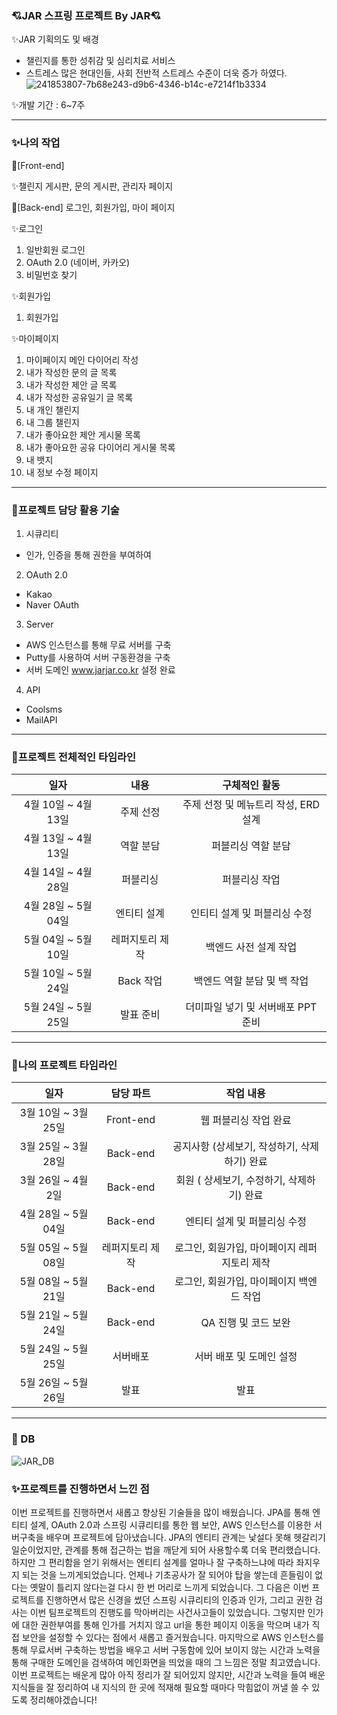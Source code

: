 ### 💘JAR 스프링 프로젝트 By JAR💘
✨JAR 기획의도 및 배경
- 챌린지를 통한 성취감 및 심리치료 서비스 <br>
- 스트레스 많은 현대인들, 사회 전반적 스트레스 수준이 더욱 증가 하였다. <br>
 ![241853807-7b68e243-d9b6-4346-b14c-e7214f1b3334](https://github.com/Dev-PureIron/JPA-Project-JAR/assets/122762442/08a09855-fba4-42ba-adc9-60f4407feb4d)

✨개발 기간 : 6~7주 <br>

----------------------------------------------------------------------------------------------------------------------
### ✨나의 작업<br>
🎈[Front-end]

 ✨챌린지 게시판, 문의 게시판, 관리자 페이지
 

🎈[Back-end]
로그인, 회원가입, 마이 페이지 <br>
 
 ✨로그인
1. 일반회원 로그인 <br>
2. OAuth 2.0 (네이버, 카카오) <br>
3. 비밀번호 찾기 <br>

 ✨회원가입
1. 회원가입 <br>

 ✨마이페이지
1. 마이페이지 메인 다이어리 작성 <br>
2. 내가 작성한 문의 글 목록 <br>
3. 내가 작성한 제안 글 목록 <br>
4. 내가 작성한 공유일기 글 목록 <br>
5. 내 개인 챌린지 <br>
6. 내 그룹 챌린지 <br>
7. 내가 좋아요한 제안 게시물 목록 <br>
8. 내가 좋아요한 공유 다이어리 게시물 목록 <br>
9. 내 뱃지 <br>
10. 내 정보 수정 페이지 <br>

 
 ------------------------------------------------------------------------------------------------------------------------------------------------------------
### 🎈프로젝트 담당 활용 기술<br>
1. 시큐리티 <br>
 - 인가, 인증을 통해 권한을 부여하여 

2. OAuth 2.0 <br>
 - Kakao <br>
 - Naver OAuth <br>

3. Server <br>
 - AWS 인스턴스를 통해 무료 서버를 구축 <br>
 - Putty를 사용하여 서버 구동환경을 구축 <br>
 - 서버 도메인 www.jarjar.co.kr 설정 완료 <br>

4. API <br>
 - Coolsms <br>
 - MailAPI <br>
 
------------------------------------------------------------------------------------------------------------------------------------------------------------
### 🎈프로젝트 전체적인 타임라인<br>
|일자|내용|구체적인 활동|
|:---------:|:--------:|:-------:|
|4월 10일 ~ 4월 13일 | 주제 선정|주제 선정 및 메뉴트리 작성, ERD 설계 |
|4월 13일 ~ 4월 13일 | 역할 분담 | 퍼블리싱 역할 분담 |
|4월 14일 ~ 4월 28일 | 퍼블리싱 | 퍼블리싱 작업 |
|4월 28일 ~ 5월 04일 | 엔티티 설계 | 인티티 설계 및 퍼블리싱 수정 |
|5월 04일 ~ 5월 10일 | 레퍼지토리 제작 | 백엔드 사전 설계 작업 |
|5월 10일 ~ 5월 24일 | Back 작업 | 백엔드 역할 분담 및 백 작업 |
|5월 24일 ~ 5월 25일 | 발표 준비 | 더미파일 넣기 및 서버배포 PPT 준비 |


-------------------------------------------------------------------------------------------------------------------------------------------------------------
### 🎈나의 프로젝트 타임라인<br>
|일자|담당 파트|작업 내용|
|:---------:|:---------:|:-----------:|
|3월 10일 ~ 3월 25일|Front-end| 웹 퍼블리싱 작업 완료 |
|3월 25일 ~ 3월 28일|Back-end|공지사항 (상세보기, 작성하기, 삭제하기) 완료 |
|3월 26일 ~ 4월 2일|Back-end| 회원 ( 상세보기, 수정하기, 삭제하기) 완료 |
|4월 28일 ~ 5월 04일 | Back-end | 엔티티 설계 및 퍼블리싱 수정 |
|5월 05일 ~ 5월 08일 | 레퍼지토리 제작 | 로그인, 회원가입, 마이페이지 레퍼지토리 제작 |
|5월 08일 ~ 5월 21일 | Back-end | 로그인, 회원가입, 마이페이지 백엔드 작업 |
|5월 21일 ~ 5월 24일 | Back-end | QA 진행 및 코드 보완  |
|5월 24일 ~ 5월 25일 | 서버배포 | 서버 배포 및 도메인 설정 |
|5월 26일 ~ 5월 26일| 발표 | 발표 |

-------------------------------------------------------------------------------------
### 🏢 DB
![JAR_DB](https://github.com/Dev-PureIron/JPA-Project-JAR/assets/122762442/3c955d3a-750e-4c44-8890-cbbd8a23b6a2)



### ✨프로젝트를 진행하면서 느낀 점<br>
이번 프로젝트를 진행하면서 새롭고 향상된 기술들을 많이 배웠습니다. JPA를 통해 엔티티 설계, OAuth 2.0과 스프링 시큐리티를 통한 웹 보안, 
AWS 인스턴스를 이용한 서버구축을 배우며 프로젝트에 담아냈습니다. JPA의 엔티티 관계는 낯설다 못해 헷갈리기 일순이었지만, 관계를 통해 접근하는 법을 깨닫게 되어 사용할수록 더욱 편리했습니다.
하지만 그 편리함을 얻기 위해서는 엔티티 설계를 얼마나 잘 구축하느냐에 따라 좌지우지 되는 것을 느끼게되었습니다. 언제나 기초공사가 잘 되어야 탑을 쌓는데 흔들림이 없다는 옛말이 틀리지 않다는걸 
다시 한 번 머리로 느끼게 되었습니다. 그 다음은 이번 프로젝트를 진행하면서 많은 신경을 썼던 스프링 시큐리티의 인증과 인가, 그리고 권한 검사는 이번 팀프로젝트의 진행도를 막아버리는 사건사고들이 
있었습니다. 그렇지만 인가에 대한 권한부여를 통해 인가를 거치지 않고 url을 통한 페이지 이동을 막으며 내가 직접 보안을 설정할 수 있다는 점에서 새롭고 즐거웠습니다. 
마지막으로 AWS 인스턴스를 통해 무료서버 구축하는 방법을 배우고 서버 구동함에 있어 보이지 않는 시간과 노력을 통해 구매한 도메인을 검색하여 메인화면을 띄었을 때의 그 느낌은 정말 최고였습니다.
이번 프로젝트는 배운게 많아 아직 정리가 잘 되어있지 않지만, 시간과 노력을 들여 배운 지식들을 잘 정리하여 내 지식의 한 곳에 적재해 필요할 때마다 막힘없이 꺼낼 쓸 수 있도록 정리해야겠습니다!



